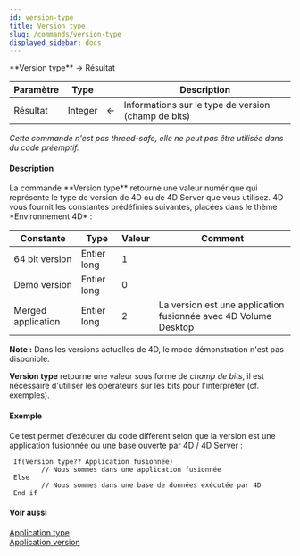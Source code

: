 ```yaml
---
id: version-type
title: Version type
slug: /commands/version-type
displayed_sidebar: docs
---
```


<!--REF #_command_.Version type.Syntax-->**Version type**  -> Résultat<!-- END REF-->
<!--REF #_command_.Version type.Params-->
| Paramètre | Type |  | Description |
| --- | --- | --- | --- |
| Résultat | Integer | &#8592; | Informations sur le type de version (champ de bits) |

<!-- END REF-->

*Cette commande n'est pas thread-safe, elle ne peut pas être utilisée dans du code préemptif.*


#### Description 

<!--REF #_command_.Version type.Summary-->La commande **Version type** retourne une valeur numérique qui représente le type de version de 4D ou de 4D Server que vous utilisez.<!-- END REF--> 4D vous fournit les constantes prédéfinies suivantes, placées dans le thème *Environnement 4D* :

| Constante          | Type        | Valeur | Comment                                                         |
| ------------------ | ----------- | ------ | --------------------------------------------------------------- |
| 64 bit version     | Entier long | 1      |                                                                 |
| Demo version       | Entier long | 0      |                                                                 |
| Merged application | Entier long | 2      | La version est une application fusionnée avec 4D Volume Desktop |

**Note :** Dans les versions actuelles de 4D, le mode démonstration n'est pas disponible.

**Version type** retourne une valeur sous forme de *champ de bits*, il est nécessaire d'utiliser les opérateurs sur les bits pour l'interpréter (cf. exemples).

#### Exemple 

Ce test permet d’exécuter du code différent selon que la version est une application fusionnée ou une base ouverte par 4D / 4D Server :

```4d
 If(Version type?? Application fusionnée)
        // Nous sommes dans une application fusionnée
 Else
        // Nous sommes dans une base de données exécutée par 4D
 End if
```

#### Voir aussi 

[Application type](application-type.md)  
[Application version](application-version.md)  